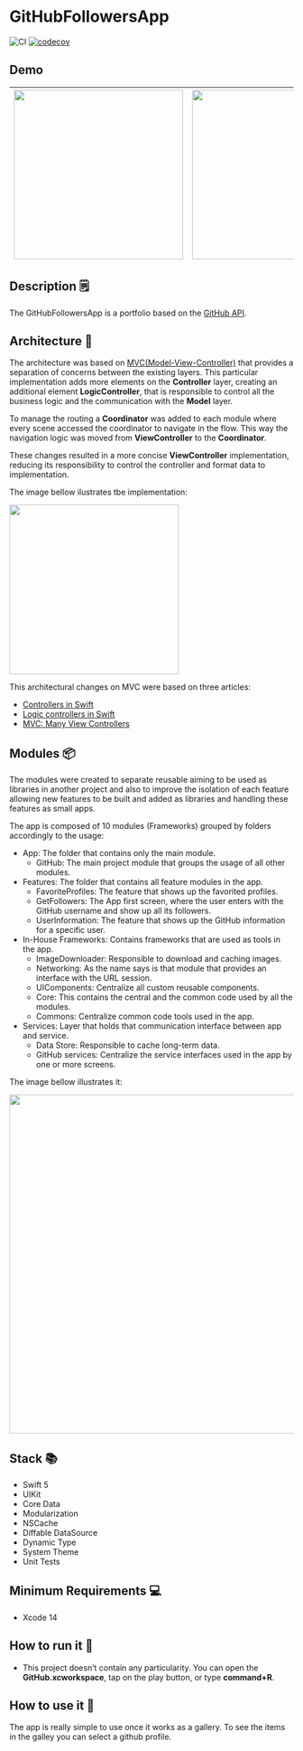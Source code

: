 # GitHubFollowersApp

![CI](https://github.com/josevictor1/GitHubFollowersApp/workflows/CI/badge.svg?branch=master)
[![codecov](https://codecov.io/gh/josevictor1/GitHubFollowersApp/branch/master/graph/badge.svg?token=1YWBT2WND9)](https://codecov.io/gh/josevictor1/GitHubFollowersApp)

## Demo 

<img src="https://user-images.githubusercontent.com/10730536/156906358-476c5abb-95c9-4e65-bd8d-6615c2e1b10e.png" height= "300"> | <img src="https://user-images.githubusercontent.com/10730536/156906370-af79217c-25ec-41e4-86bb-4e98a53a788d.png" height= "300"> | <img src="https://user-images.githubusercontent.com/10730536/156906898-2292ad79-4787-4339-b792-16eda5fade15.png" height= "300"> | <img src="https://user-images.githubusercontent.com/10730536/156907108-16704045-c935-4634-8ffd-e5ef83a5870b.png" height= "300"> | <img src="https://user-images.githubusercontent.com/10730536/156907282-32250eac-2ca0-4bb1-82ea-d9c27287de6a.gif" height= "300">
 --- | --- | --- | --- | ---

## Description 🗒

The GitHubFollowersApp is a portfolio based on the [GitHub API](https://docs.github.com/en/rest/reference/users).

## Architecture 📐

The architecture was based on [MVC(Model-View-Controller)](https://developer.apple.com/library/archive/documentation/General/Conceptual/DevPedia-CocoaCore/MVC.html) that provides a separation of concerns between the existing layers. This particular implementation adds more elements on the **Controller** layer, creating an additional element **LogicController**, that is responsible to control all the business logic and the communication with the **Model** layer.

To manage the routing a **Coordinator** was added to each module where every scene accessed the coordinator to navigate in the flow. This way the navigation logic was moved from **ViewController** to the **Coordinator**.

These changes resulted in a more concise **ViewController** implementation, reducing its responsibility to control the controller and format data to implementation.

The image bellow ilustrates tbe implementation:

<img src="https://user-images.githubusercontent.com/10730536/156907694-043bb733-beb7-4095-9770-7fd5bbe400ed.png" height= "300">

This architectural changes on MVC were based on three articles:
 - [Controllers in Swift](https://swiftbysundell.com/clips/5/)
 - [Logic controllers in Swift](https://www.swiftbysundell.com/articles/logic-controllers-in-swift/)
 - [MVC: Many View Controllers](https://www.rambo.codes/posts/2020-02-20-mvc-with-sugar)

## Modules 📦

The modules were created to separate reusable aiming to be used as libraries in another project and also to improve the isolation of each feature allowing new features to be built and added as libraries and handling these features as small apps.

The app is composed of 10 modules (Frameworks) grouped by folders accordingly to the usage:

- App: The folder that contains only the main module.
    - GitHub: The main project module that groups the usage of all other modules.
- Features: The folder that contains all feature modules in the app.
    - FavoriteProfiles: The feature that shows up the favorited profiles.
    - GetFollowers: The App first screen, where the user enters with the GitHub username and show up all its followers.
    - UserInformation: The feature that shows up the GitHub information for a specific user.
- In-House Frameworks: Contains frameworks that are used as tools in the app.
    - ImageDownloader: Responsible to download and caching images.
    - Networking: As the name says is that module that provides an interface with the URL session.
    - UIComponents: Centralize all custom reusable components.
    - Core: This contains the central and the common code used by all the modules.
    - Commons: Centralize common code tools used in the app.
- Services: Layer that holds that communication interface between app and service.
    - Data Store: Responsible to cache long-term data.
    - GitHub services: Centralize the service interfaces used in the app by one or more screens.  

The image bellow illustrates it:

<img src="https://user-images.githubusercontent.com/10730536/156928569-103a1f72-baa7-4bc7-9ed7-b14c718208de.png" height= "600">

## Stack 📚

- Swift 5
- UIKit
- Core Data
- Modularization
- NSCache
- Diffable DataSource
- Dynamic Type
- System Theme
- Unit Tests

## Minimum Requirements 💻

- Xcode 14

## How to run it 📲

- This project doesn’t contain any particularity. You can open the **GitHub.xcworkspace**, tap on the play button, or type **command+R**. 

## How to use it 🧐

The app is really simple to use once it works as a gallery. To see the items in the galley you can select a github profile.
